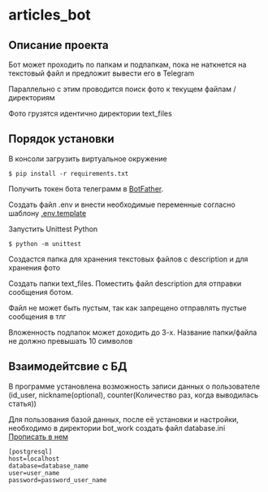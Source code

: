 # articles_bot
## Описание проекта
<p>Бот может проходить по папкам и подпапкам, пока не наткнется на текстовый файл и предложит вывести его в Telegram</p>
<p>Параллельно с этим проводится поиск фото к текущем файлам / директориям</p>
<p>Фото грузятся идентично директории text_files</p>

## Порядок установки
<p>В консоли загрузить виртуальное окружение</p>

 `$ pip install -r requirements.txt`

Получить токен бота телеграмм в [BotFather](https://t.me/BOTSplus/288).

Создать файл .env и внести необходимые переменные согласно шаблону [.env.template](\.env.template)

<p>Запустить Unittest Python</p>

`$ python -m unittest`

<p>Создастся папка для хранения текстовых файлов с description и для хранения фото</p>
<p>Создать папки text_files. Поместить файл description для отправки сообщения ботом.</p>
<p>Файл не может быть пустым, так как запрещено отправлять пустые сообщения в тлг</p>
<p>Вложенность подпапок может доходить до 3-х. Название папки/файла не должно превышать 10 символов</p>

## Взаимодейтсвие с БД
В программе установлена возможность записи данных о пользователе <br>
(id_user, nickname(optional), counter(Количество раз, когда выводилась статья))

Для пользования базой данных, после её установки и настройки, необходимо в директории bot_work создать файл database.ini [Прописать в нем](\database.ini.example)
~~~
[postgresql]
host=localhost
database=database_name
user=user_name
password=password_user_name
~~~


